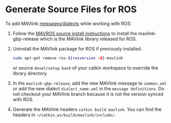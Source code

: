 # Generate Source Files for ROS

To add MAVlink [messages/dialects](../messages/README.md) while working with ROS:

1. Follow the [MAVROS source install instructions](https://github.com/mavlink/mavros/blob/master/mavros/README.md#source-installation) to install the mavlink-gbp-release which is the MAVlink library released for ROS.
2. Uninstall the MAVlink package for ROS if previously installed.
    
    ```sh
    sudo apt-get remove ros-${rosversion -d}-mavlink
    ```
    
    or source `devel/setup.bash` of your catkin workspace to override the library directory.

3. In the `mavlink-gbp-release`, add the new MAVlink message to `common.xml` or add the new dialect `dialect_name.xml` in the `message definitions`. Do not checkout your MAVlink branch because it is not the version synced with ROS.

4. Generate the MAVlink headers `catkin build mavlink`. You can find the headers in `~/catkin_ws/build/mavlink/include/`.